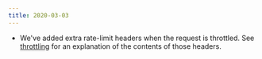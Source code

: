 ```yaml
---
title: 2020-03-03
---
```

* We've added extra rate-limit headers when the request is throttled. See [throttling](/#throttling) for an explanation of the contents of those headers.
